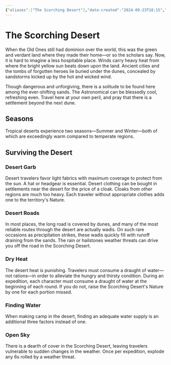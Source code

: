 ```yaml
---
{"aliases":["The Scorching Desert"],"date-created":"2024-09-23T18:15","date-modified":"2024-09-23T18:50","dg-publish":true,"tags":["moonrise","moonrise/place"],"title":"The Scorching Desert","permalink":"//the-scorching-desert/","dgPassFrontmatter":true}
---
```



# The Scorching Desert

When the Old Ones still had dominion over the world, this was the green and verdant land where they made their home—or so the scholars say. Now, it is hard to imagine a less hospitable place. Winds carry heavy heat from where the bright yellow sun beats down upon the land. Ancient cities and the tombs of forgotten heroes lie buried under the dunes, concealed by sandstorms kicked up by the hot and wicked wind.

Though dangerous and unforgiving, there is a solitude to be found here among the ever-shifting sands. The Astronomical can be blessedly cool, refreshing even. Travel here at your own peril, and pray that there is a settlement beyond the next dune.

## Seasons

Tropical deserts experience two seasons­—Summer and Winter—both of which are exceedingly warm compared to temperate regions.

## Surviving the Desert

### Desert Garb

Desert travelers favor light fabrics with maximum coverage to protect from the sun. A hat or headgear is essential. Desert clothing can be bought in settlements near the desert for the price of a cloak. Cloaks from other regions are much too heavy. Each traveler without appropriate clothes adds one to the territory's Nature.

### Desert Roads

In most places, the long road is covered by dunes, and many of the most reliable routes through the desert are actually wadis. On such rare occasions as precipitation strikes, these wadis quickly fill with runoff draining from the sands. The rain or hailstones weather threats can drive you off the road in the Scorching Desert.

### Dry Heat

The desert heat is punishing. Travelers must consume a draught of water—not rations—in order to alleviate the hungry and thirsty condition. During an expedition, each character must consume a draught of water at the beginning of each round. If you do not, raise the Scorching Desert's Nature by one for each portion missed.

### Finding Water

When making camp in the desert, finding an adequate water supply is an additional three factors instead of one.

### Open Sky

There is a dearth of cover in the Scorching Desert, leaving travelers vulnerable to sudden changes in the weather. Once per expedition, explode any 6s rolled by a weather threat.
